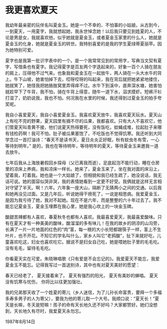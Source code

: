 # 我更喜欢夏天

我幼年最亲密的玩伴名叫夏金玉。她是一个不幸的、不怕事的小姑娘，从古到今，一到夏天，一用夏字，我就想起她，我永世悼念她！以后我只要见到姓夏的人，不论是男是女，我就喜欢他，似乎她就是夏金玉，或者夏金玉家里的什么人，她就是夏金玉的化身，她就是夏金玉的转世。我特别喜爱的是我的学生夏绿蒂夏丽苹。因为她特别可爱。

夏字也是我第一批识字表中的一个。是一个我常常见到的常用字，写典当文契有夏字，写借条也有夏字。我记得夏字是百友两个字迭起来的，好象一百个人骑在朋友的肩上，压得他不过气来。也象我和夏金玉在一起放牛，两人骑在一头大水牛的背上。牛下山坡，她害怕掉下去，哎呀哎呀的叫起来，我在背后就把她紧紧地搂住，她就笑了，她怪我把她胳肢窝里弄得痒不过。水牛下到溪中，直奔深水塘，她害怕就趁早下了牛背，我不怕，骑在牛背上得意，随牛一道下水，泅求摸虾。短裤汗衫打湿了，奶奶说我，我也不怕。何况我在水里的时候，我还得到过夏金玉的拍手夸奖呢。

我自小喜爱夏天，我自小喜爱夏金玉。我喜欢夏天放牛，我喜欢夏天玩水。夏天山上有吃不完的野果，夏天园里有摘不尽的瓜果，我都喜欢。只有大人不喜欢它，他们管夏天叫青黄不接，他们说夏天热得要死，没有饭吃，蚊蝇成堆，拉起肚子来哪有钱检药啊！我可不怕，肚子被瓜果塞饱了，不吃饭也不觉得饥寒。我还听到大同学念过一首打油诗：“春天不是读书天，夏日炎炎正好眠，秋有蚊虫冬有雪，一心等待到明年。” 是的，我也在等待明年，等待明年的夏天，等待夏金玉来邀我一道去放牛。

七年后我从上海放暑假回乡探母（父已离我而逝），足底起泡不能行动，睡在仓房里的凉床上养病，我和凉床一样长。她来了，夏金玉来了，坐在我对面的床沿上，望着我，盯着我。她也是一个大姑娘了，但相貌和我已经生疏了，她没说话，我无话可说。她的面容似哭非哭，我的表情她看到一定更不好受。我俩就是这样无言相对守望了半天。啊！六年。六年象一座大山，隔断了无猜两小之间的交通。以后我和她再没见过面。又是几年后，听说她得干痨死了，一说是相思病。我爱夏金玉，是因为我亏待了她，我对不起她。现在不是六年，而是整整的六十年过去了。我不能忘记夏金玉，夏金玉埋葬在我心里，她是我心坎上的一块金玉碑。

酸甜苦辣都有人喜欢，春夏秋冬也都有人喜欢。我最喜爱夏天，我最喜爱酸味。只有在夏天才有一种美美的酸味，酸溜溜的多有味儿！在我的故乡的阴凉的山沟旁，长满了一片一片地面的红色的“肉”茎，每一根的大小长短都跟筷子一样，茎上不生叶片，也不开花。不知它的学名叫什么，家乡人叫它“老鸦酸”，扯下来就好吃，儿童喜欢吃这，妇女也喜欢吃它。据说不是妇女自己吃，她是喂她肚子里的毛毛吃。没有毛毛，留待毛毛吃。

你看夏天实在可爱。朱晓琳唱歌《只有爱是不会忘记的》。我爱夏天不能忘，我爱夏金玉不能忘。记得我写过一首送别诗，其中也有对夏天美好的愿望：

春天已经老了， 夏天接着来了。 夏天有强烈的阳光， 夏天有美妙的蝉唱。 夏天没有饥寒与忧伤， 你将比以往更加强壮。

我的兄弟那天收了一个姓夏的寄儿（乡人迷信，为了儿孙长命富贵，要拜一个多福多寿多男子的人为寄父），要我为他的寄儿取一个大号。我顺口说：“夏天长！”夏天是长嘛，冬天是短嘛！孩子的命有天长地久还不好吗？大家都赞好。她们没想到，天长地久有尽时，我爱夏天永勿忘。

1987年8月14日

